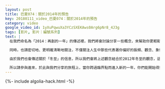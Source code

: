 ```yaml
---
layout: post
title: 巴夏074：關於2014年的預告
key: 20180111_video_巴夏074：關於2014年的預告
category: video
google_video_id: 1yXuPqwuXa3YCzSXEKAws0Arg6pNr8_4J3g
tags: [影片, 影片｜編號系列]
text: |
  在我們命名為「2014：再創的一年」的傳述裡，我們將會討論分享一些概念，來幫助你更輕鬆、更簡單、更愉悅地，以你偏好的方式重新改造自己、重新定義自己。去真正地將「你想成為的人」、「你想體驗的生活」的振頻結晶化出來。我們會將「再創」與「能量加速」的觀念結合起來，因為2014年的能量會在很多方面更加速，所以我們會與你分享，如何協同、協調於這種能量，來使你能夠在生活中利用它。

  同時，也請密切地、更明確清晰地關注，不僅關注人生中那些代表著你偏好的振頻、觀念、象徵、概念，也要關注不代表你偏好的這一切。因此，你就能更清晰地洞曉你的偏好與你不偏好事物之間的區別。

  由於我們也會傳述關於「冬至」的信息，所以我們會將上述觀念結合於2012年冬至的觀念，這個能量現在發展到什麼程度了，以及它在繼續向什麼方向發展。因此你可以以更貼切、更有實感的方式理解如何運用2014年的加速，並為你陳列出一種藍本，一種模板來幫助你更清晰的決定，你要如何走你的人生路途。那本就是你的路徑，於即將來臨的一年。所以將會有更多的喜悅，以及更輕鬆的創造於你們的實相中發生。

  所以請參與進來，於此與我們分享的旅程上，當你跨過臨界點而進入新的一年，你們能開始得到更多的機會去更清晰、更有意識地以你偏好的方式真正「再創」你自己。
---
```


{%- include algolia-hack.html -%}
